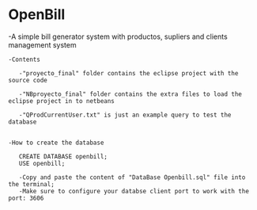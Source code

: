 # OpenBill
 -A simple bill generator system with productos, supliers and clients management system

    -Contents

       -"proyecto_final" folder contains the eclipse project with the source code

       -"NBproyecto_final" folder contains the extra files to load the eclipse project in to netbeans

       -"QProdCurrentUser.txt" is just an example query to test the database


    -How to create the database

       CREATE DATABASE openbill;
       USE openbill;

       -Copy and paste the content of "DataBase Openbill.sql" file into the terminal;
       -Make sure to configure your databse client port to work with the port: 3606